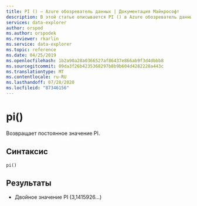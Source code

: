 ```yaml
---
title: PI () — Azure обозреватель данных | Документация Майкрософт
description: В этой статье описывается PI () в Azure обозреватель данных.
services: data-explorer
author: orspod
ms.author: orspodek
ms.reviewer: rkarlin
ms.service: data-explorer
ms.topic: reference
ms.date: 04/25/2019
ms.openlocfilehash: 1b2a90a28a0366527af86437e866ab9f3d4dbbb8
ms.sourcegitcommit: 09da3f26b4235368297b8b9b604d4282228a443c
ms.translationtype: MT
ms.contentlocale: ru-RU
ms.lasthandoff: 07/28/2020
ms.locfileid: "87346156"
---
```

# <a name="pi"></a>pi()

Возвращает постоянное значение PI.

## <a name="syntax"></a>Синтаксис

`pi()`

## <a name="returns"></a>Результаты

* Двойное значение PI (3,1415926...)